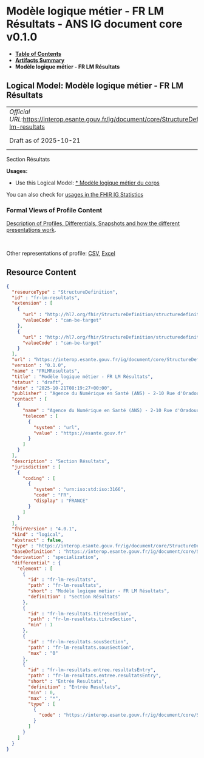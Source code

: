# Modèle logique métier - FR LM Résultats - ANS IG document core v0.1.0

* [**Table of Contents**](toc.md)
* [**Artifacts Summary**](artifacts.md)
* **Modèle logique métier - FR LM Résultats**

## Logical Model: Modèle logique métier - FR LM Résultats 

| | |
| :--- | :--- |
| *Official URL*:https://interop.esante.gouv.fr/ig/document/core/StructureDefinition/fr-lm-resultats | *Version*:0.1.0 |
| Draft as of 2025-10-21 | *Computable Name*:FRLMResultats |

 
Section Résultats 

**Usages:**

* Use this Logical Model: [* Modèle logique métier du corps](StructureDefinition-FRLMCorpsDocument.md)

You can also check for [usages in the FHIR IG Statistics](https://packages2.fhir.org/xig/ans.document.fr.core|current/StructureDefinition/fr-lm-resultats)

### Formal Views of Profile Content

 [Description of Profiles, Differentials, Snapshots and how the different presentations work](http://build.fhir.org/ig/FHIR/ig-guidance/readingIgs.html#structure-definitions). 

 

Other representations of profile: [CSV](StructureDefinition-fr-lm-resultats.csv), [Excel](StructureDefinition-fr-lm-resultats.xlsx) 



## Resource Content

```json
{
  "resourceType" : "StructureDefinition",
  "id" : "fr-lm-resultats",
  "extension" : [
    {
      "url" : "http://hl7.org/fhir/StructureDefinition/structuredefinition-type-characteristics",
      "valueCode" : "can-be-target"
    },
    {
      "url" : "http://hl7.org/fhir/StructureDefinition/structuredefinition-type-characteristics",
      "valueCode" : "can-be-target"
    }
  ],
  "url" : "https://interop.esante.gouv.fr/ig/document/core/StructureDefinition/fr-lm-resultats",
  "version" : "0.1.0",
  "name" : "FRLMResultats",
  "title" : "Modèle logique métier - FR LM Résultats",
  "status" : "draft",
  "date" : "2025-10-21T08:19:27+00:00",
  "publisher" : "Agence du Numérique en Santé (ANS) - 2-10 Rue d'Oradour-sur-Glane, 75015 Paris",
  "contact" : [
    {
      "name" : "Agence du Numérique en Santé (ANS) - 2-10 Rue d'Oradour-sur-Glane, 75015 Paris",
      "telecom" : [
        {
          "system" : "url",
          "value" : "https://esante.gouv.fr"
        }
      ]
    }
  ],
  "description" : "Section Résultats",
  "jurisdiction" : [
    {
      "coding" : [
        {
          "system" : "urn:iso:std:iso:3166",
          "code" : "FR",
          "display" : "FRANCE"
        }
      ]
    }
  ],
  "fhirVersion" : "4.0.1",
  "kind" : "logical",
  "abstract" : false,
  "type" : "https://interop.esante.gouv.fr/ig/document/core/StructureDefinition/fr-lm-resultats",
  "baseDefinition" : "https://interop.esante.gouv.fr/ig/document/core/StructureDefinition/fr-lm-section",
  "derivation" : "specialization",
  "differential" : {
    "element" : [
      {
        "id" : "fr-lm-resultats",
        "path" : "fr-lm-resultats",
        "short" : "Modèle logique métier - FR LM Résultats",
        "definition" : "Section Résultats"
      },
      {
        "id" : "fr-lm-resultats.titreSection",
        "path" : "fr-lm-resultats.titreSection",
        "min" : 1
      },
      {
        "id" : "fr-lm-resultats.sousSection",
        "path" : "fr-lm-resultats.sousSection",
        "max" : "0"
      },
      {
        "id" : "fr-lm-resultats.entree.resultatsEntry",
        "path" : "fr-lm-resultats.entree.resultatsEntry",
        "short" : "Entrée Resultats",
        "definition" : "Entrée Resultats",
        "min" : 0,
        "max" : "*",
        "type" : [
          {
            "code" : "https://interop.esante.gouv.fr/ig/document/core/StructureDefinition/fr-lm-resultats-entree"
          }
        ]
      }
    ]
  }
}

```
